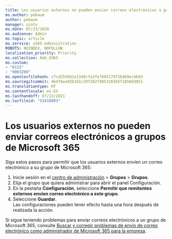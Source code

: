 ```yaml
---
title: Los usuarios externos no pueden enviar correos electrónicos a grupos de Microsoft 365
ms.author: pebaum
author: pebaum
manager: scotv
ms.date: 07/23/2020
ms.audience: Admin
ms.topic: article
ms.service: o365-administration
ROBOTS: NOINDEX, NOFOLLOW
localization_priority: Priority
ms.collection: Adm_O365
ms.custom:
- "6115"
- "9003200"
ms.openlocfilehash: c7cd2559d1e13d8cfa1fe7665179f2b469ecbb83
ms.sourcegitcommit: 4b476ea92b3d1c29f26279853183b5f185683051
ms.translationtype: HT
ms.contentlocale: es-ES
ms.lasthandoff: 07/13/2021
ms.locfileid: "53410893"
---
```

# <a name="external-users-cant-send-email-to-microsoft-365-group"></a>Los usuarios externos no pueden enviar correos electrónicos a grupos de Microsoft 365

Siga estos pasos para permitir que los usuarios externos envíen un correo electrónico a su grupo de Microsoft 365:

1. Inicie sesión en el [centro de administración](https://admin.microsoft.com/) > **Grupos** > **Grupos**.
2. Elija el grupo que quiera administrar para abrir el panel Configuración.
3. En la pestaña **Configuración**, seleccione **Permitir que remitentes externos envíen correo electrónico a este grupo**.
4. Seleccione **Guardar**.</br>
    Las configuraciones pueden tener efecto hasta una hora después de realizada la acción. 

Si sigue teniendo problemas para enviar correos electrónicos a un grupo de Microsoft 365, consulte [Buscar y corregir problemas de envío de correo electrónico como administrador de Microsoft 365 para la empresa](/exchange/troubleshoot/email-delivery/email-delivery-issues).
